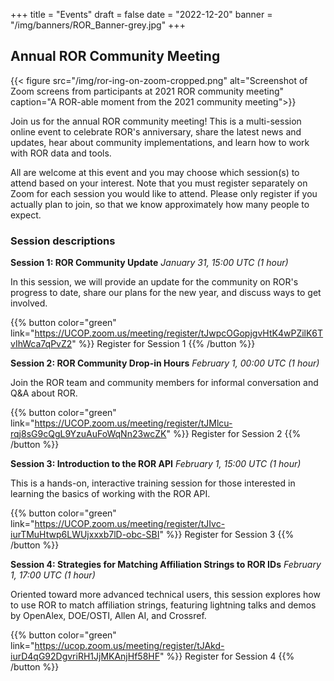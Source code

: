 +++
title = "Events"
draft = false
date = "2022-12-20"
banner = "/img/banners/ROR_Banner-grey.jpg"
+++

## Annual ROR Community Meeting

{{< figure src="/img/ror-ing-on-zoom-cropped.png" alt="Screenshot of Zoom screens from participants at 2021 ROR community meeting" caption="A ROR-able moment from the 2021 community meeting">}}

Join us for the annual ROR community meeting! This is a multi-session online event to celebrate ROR's anniversary, share the latest news and updates, hear about community implementations, and learn how to work with ROR data and tools.

All are welcome at this event and you may choose which session(s) to attend based on your interest. Note that you must register separately on Zoom for each session you would like to attend. Please only register if you actually plan to join, so that we know approximately how many people to expect.

### Session descriptions

**Session 1: ROR Community Update**
*January 31, 15:00 UTC (1 hour)*

In this session, we will provide an update for the community on ROR's progress to date, share our plans for the new year, and discuss ways to get involved.

{{% button color="green" link="https://UCOP.zoom.us/meeting/register/tJwpcOGopjgvHtK4wPZilK6TvIhWca7qPvZ2" %}} Register for Session 1 {{% /button %}}

**Session 2: ROR Community Drop-in Hours**
*February 1, 00:00 UTC (1 hour)*

Join the ROR team and community members for informal conversation and Q&A about ROR.

{{% button color="green" link="https://UCOP.zoom.us/meeting/register/tJMlcu-rqj8sG9cQgL9YzuAuFoWqNn23wcZK" %}} Register for Session 2 {{% /button %}}

**Session 3: Introduction to the ROR API**
*February 1, 15:00 UTC (1 hour)*

This is a hands-on, interactive training session for those interested in learning the basics of working with the ROR API.

{{% button color="green" link="https://UCOP.zoom.us/meeting/register/tJIvc-iurTMuHtwp6LWUjxxxb7lD-obc-SBI" %}} Register for Session 3 {{% /button %}}

**Session 4: Strategies for Matching Affiliation Strings to ROR IDs**
*February 1, 17:00 UTC (1 hour)*

Oriented toward more advanced technical users, this session explores how to use ROR to match affiliation strings, featuring lightning talks and demos by OpenAlex, DOE/OSTI, Allen AI, and Crossref.

{{% button color="green" link="https://ucop.zoom.us/meeting/register/tJAkd-iurD4qG92DgvriRH1JjMKAnjHf58HF" %}} Register for Session 4 {{% /button %}}

